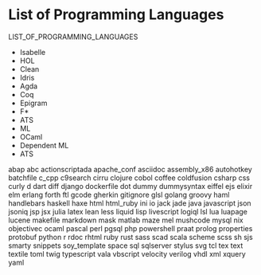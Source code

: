 # List of Programming Languages

LIST_OF_PROGRAMMING_LANGUAGES

- Isabelle
- HOL
- Clean
- Idris
- Agda
- Coq
- Epigram
- F*
- ATS
- ML
- OCaml
- Dependent ML
- ATS

abap
abc
actionscriptada
apache_conf
asciidoc
assembly_x86
autohotkey
batchfile
c_cpp
c9search
cirru
clojure
cobol
coffee
coldfusion
csharp
css
curly
d
dart
diff
django
dockerfile
dot
dummy
dummysyntax
eiffel
ejs
elixir
elm
erlang
forth
ftl
gcode
gherkin
gitignore
glsl
golang
groovy
haml
handlebars
haskell
haxe
html
html_ruby
ini
io
jack
jade
java
javascript
json
jsoniq
jsp
jsx
julia
latex
lean
less
liquid
lisp
livescript
logiql
lsl
lua
luapage
lucene
makefile
markdown
mask
matlab
maze
mel
mushcode
mysql
nix
objectivec
ocaml
pascal
perl
pgsql
php
powershell
praat
prolog
properties
protobuf
python
r
rdoc
rhtml
ruby
rust
sass
scad
scala
scheme
scss
sh
sjs
smarty
snippets
soy_template
space
sql
sqlserver
stylus
svg
tcl
tex
text
textile
toml
twig
typescript
vala
vbscript
velocity
verilog
vhdl
xml
xquery
yaml
